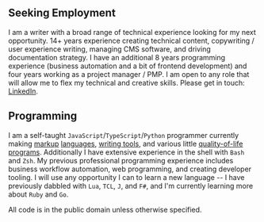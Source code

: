 ## Seeking Employment

I am a writer with a broad range of technical experience looking for my next opportunity. 14+ years experience creating technical content, copywriting / user experience writing, managing CMS software, and driving documentation strategy. I have an additional 8 years programming experience (business automation and a bit of frontend development) and four years working as a project manager / PMP. I am open to any role that will allow me to flex my technical and creative skills. Please get in touch: [LinkedIn](https://linkedin.com/in/alvin-charity). 

## Programming

I am a self-taught `JavaScript`/`TypeScript`/`Python` programmer currently making [markup](https://github.com/unforswearing/todo_markup.js) [languages](https://github.com/unforswearing/xdoc), [writing tools](https://github.com/unforswearing/poyml), and various little [quality-of-life programs](https://github.com/unforswearing/aliaser). Additionally I have extensive experience in the shell with `Bash` and `Zsh`. My previous professional programming experience includes business workflow automation, web programming, and creating developer tooling. I will use any opportunity I can to learn a new language -- I have previously dabbled with `Lua`, `TCL`, `J`, and `F#`, and I'm currently learning more about `Ruby` and `Go`.

All code is in the public domain unless otherwise specified.
